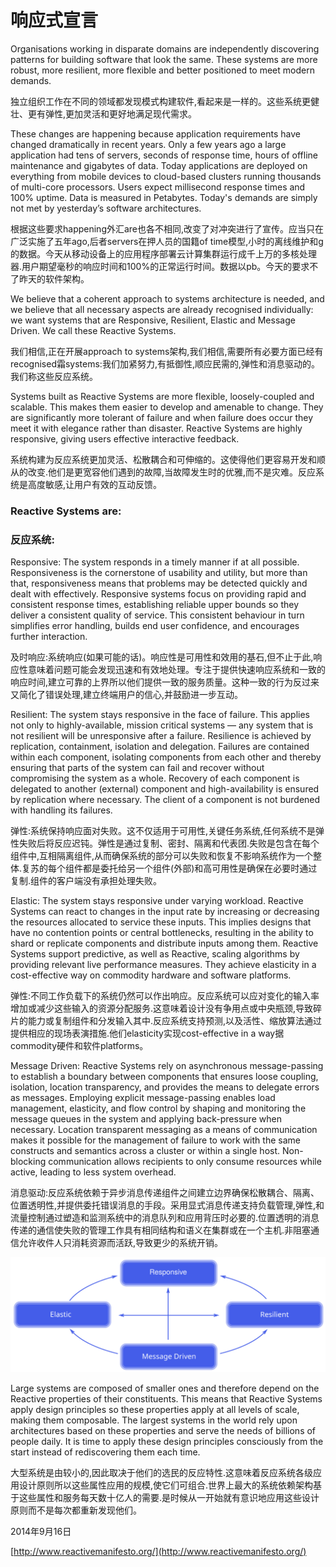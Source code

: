 # 响应式宣言


Organisations working in disparate domains are independently discovering patterns for building software that look the same. These systems are more robust, more resilient, more flexible and better positioned to meet modern demands.

独立组织工作在不同的领域都发现模式构建软件,看起来是一样的。这些系统更健壮、更有弹性,更加灵活和更好地满足现代需求。


These changes are happening because application requirements have changed dramatically in recent years. Only a few years ago a large application had tens of servers, seconds of response time, hours of offline maintenance and gigabytes of data. Today applications are deployed on everything from mobile devices to cloud-based clusters running thousands of multi-core processors. Users expect millisecond response times and 100% uptime. Data is measured in Petabytes. Today's demands are simply not met by yesterday’s software architectures.

根据这些要求happening外汇are也各不相同,改变了对冲突进行了宣传。应当只在广泛实施了五年ago,后者servers在押人员的国籍of time模型,小时的离线维护和g的数据。今天从移动设备上的应用程序部署云计算集群运行成千上万的多核处理器.用户期望毫秒的响应时间和100%的正常运行时间。数据以pb。今天的要求不了昨天的软件架构。


We believe that a coherent approach to systems architecture is needed, and we believe that all necessary aspects are already recognised individually: we want systems that are Responsive, Resilient, Elastic and Message Driven. We call these Reactive Systems.

我们相信,正在开展approach to systems架构,我们相信,需要所有必要方面已经有recognised霜systems:我们加紧努力,有抵御性,顺应民需的,弹性和消息驱动的。我们称这些反应系统。


Systems built as Reactive Systems are more flexible, loosely-coupled and scalable. This makes them easier to develop and amenable to change. They are significantly more tolerant of failure and when failure does occur they meet it with elegance rather than disaster. Reactive Systems are highly responsive, giving users effective interactive feedback.

系统构建为反应系统更加灵活、松散耦合和可伸缩的。这使得他们更容易开发和顺从的改变.他们是更宽容他们遇到的故障,当故障发生时的优雅,而不是灾难。反应系统是高度敏感,让用户有效的互动反馈。


### Reactive Systems are:

### 反应系统:


Responsive: The system responds in a timely manner if at all possible. Responsiveness is the cornerstone of usability and utility, but more than that, responsiveness means that problems may be detected quickly and dealt with effectively. Responsive systems focus on providing rapid and consistent response times, establishing reliable upper bounds so they deliver a consistent quality of service. This consistent behaviour in turn simplifies error handling, builds end user confidence, and encourages further interaction.

及时响应:系统响应(如果可能的话)。响应性是可用性和效用的基石,但不止于此,响应性意味着问题可能会发现迅速和有效地处理。专注于提供快速响应系统和一致的响应时间,建立可靠的上界所以他们提供一致的服务质量。这种一致的行为反过来又简化了错误处理,建立终端用户的信心,并鼓励进一步互动。


Resilient: The system stays responsive in the face of failure. This applies not only to highly-available, mission critical systems — any system that is not resilient will be unresponsive after a failure. Resilience is achieved by replication, containment, isolation and delegation. Failures are contained within each component, isolating components from each other and thereby ensuring that parts of the system can fail and recover without compromising the system as a whole. Recovery of each component is delegated to another (external) component and high-availability is ensured by replication where necessary. The client of a component is not burdened with handling its failures.

弹性:系统保持响应面对失败。这不仅适用于可用性,关键任务系统,任何系统不是弹性失败后将反应迟钝。弹性是通过复制、密封、隔离和代表团.失败是包含在每个组件中,互相隔离组件,从而确保系统的部分可以失败和恢复不影响系统作为一个整体.复苏的每个组件都是委托给另一个组件(外部)和高可用性是确保在必要时通过复制.组件的客户端没有承担处理失败。


Elastic: The system stays responsive under varying workload. Reactive Systems can react to changes in the input rate by increasing or decreasing the resources allocated to service these inputs. This implies designs that have no contention points or central bottlenecks, resulting in the ability to shard or replicate components and distribute inputs among them. Reactive Systems support predictive, as well as Reactive, scaling algorithms by providing relevant live performance measures. They achieve elasticity in a cost-effective way on commodity hardware and software platforms.

弹性:不同工作负载下的系统仍然可以作出响应。反应系统可以应对变化的输入率增加或减少这些输入的资源分配服务.这意味着设计没有争用点或中央瓶颈,导致碎片的能力或复制组件和分发输入其中.反应系统支持预测,以及活性、缩放算法通过提供相应的现场表演措施.他们elasticity实现cost-effective in a way据commodity硬件和软件platforms。


Message Driven: Reactive Systems rely on asynchronous message-passing to establish a boundary between components that ensures loose coupling, isolation, location transparency, and provides the means to delegate errors as messages. Employing explicit message-passing enables load management, elasticity, and flow control by shaping and monitoring the message queues in the system and applying back-pressure when necessary. Location transparent messaging as a means of communication makes it possible for the management of failure to work with the same constructs and semantics across a cluster or within a single host. Non-blocking communication allows recipients to only consume resources while active, leading to less system overhead.

消息驱动:反应系统依赖于异步消息传递组件之间建立边界确保松散耦合、隔离、位置透明性,并提供委托错误消息的手段。采用显式消息传递支持负载管理,弹性,和流量控制通过塑造和监测系统中的消息队列和应用背压时必要的.位置透明的消息传递的通信使失败的管理工作具有相同结构和语义在集群或在一个主机.非阻塞通信允许收件人只消耗资源而活跃,导致更少的系统开销。


<img src="01_reactive-traits.svg" style="width: 600px;">




Large systems are composed of smaller ones and therefore depend on the Reactive properties of their constituents. This means that Reactive Systems apply design principles so these properties apply at all levels of scale, making them composable. The largest systems in the world rely upon architectures based on these properties and serve the needs of billions of people daily. It is time to apply these design principles consciously from the start instead of rediscovering them each time.

大型系统是由较小的,因此取决于他们的选民的反应特性.这意味着反应系统各级应用设计原则所以这些属性应用的规模,使它们可组合.世界上最大的系统依赖架构基于这些属性和服务每天数十亿人的需要.是时候从一开始就有意识地应用这些设计原则而不是每次都重新发现他们。



2014年9月16日


[http://www.reactivemanifesto.org/](http://www.reactivemanifesto.org/)





